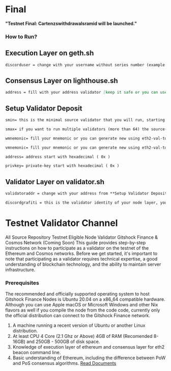 # Final

**"Testnet Final: Cartenzswithdrawalsramid will be launched."**

### How to Run? 

## Execution Layer on geth.sh
```markdown
discorduser = change with your username without series number (example: discorduser=parithoshj)
```

## Consensus Layer on lighthouse.sh 
```markdown
address = fill with your address validator [keep it safe or you can use eth2-val-tools to create a new mnemonic] (example: address=0x0000000000000000000000000000d34d)
```

## Setup Validator Deposit 

```markdown
smin= this is the minimal source validator that you will run, starting from 0 or 1 or according to your taste. (should not exceed the number set from source-max). Default: 0 
```

```markdown
smax= if you want to run multiple validators (more than 64) the source-max section you can add numbers according to the tGTFX balance you have. Default: 1
```

```markdown
wmnemonic= fill your mnemonic or you can generate new using eth2-val-tools to create a new mnemonic (example: eth2-val-tools mnemonic)
```

```markdown
vmnemonic= fill your mnemonic or you can generate new using eth2-val-tools to create a new mnemonic (example: eth2-val-tools mnemonic)
```

```markdown
address= address start with hexadecimal ( 0x )
```

```markdown
privkey= private-key start with hexadecimal ( 0x )
```

## Validator Layer on validator.sh
```markdown
validatoraddr = change with your address from **Setup Validator Deposit** 
```
```markdown
discordgrafiti = this is the validator identity of your node layer, you can use any word but must be coupled to no more than 32 words (example: discordgrafiti=Eth-Gitshock)
```

# Testnet Validator Channel
All Source Repository Testnet Eligible Node Validator Gitshock Finance &amp; Cosmos Network (Coming Soon)
This guide provides step-by-step instructions on how to participate as a validator on the testnet of the Ethereum and Cosmos networks. Before we get started, it's important to note that participating as a validator requires technical expertise, a good understanding of blockchain technology, and the ability to maintain server infrastructure. 

### Prerequisites
The recommended and officially supported operating system to host Gitshock Finance Nodes is Ubuntu 20.04 on a x86_64 compatible hardware. Although you can use Apple macOS or Microsoft Windows and other Nix flavors as well if you compile the node from the code code, currently only the official distribution can connect to the Gitshock Finance network.

1. A machine running a recent version of Ubuntu or another Linux distribution.
2. At least CPU 4 Core (2.1 Ghz or Above) 4GB of RAM (Recomended 8-16GB) and 250GB - 500GB of disk space.
3. Knowledge of execution layer of ethereum and consensus layer for eth2 beacon command line.
4. Basic understanding of Ethereum, including the difference between PoW and PoS consensus algorithms.
[Read Documents](https://docs.gitshock.com/developers/getting-started)

